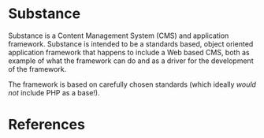 Substance
=========

Substance is a Content Management System (CMS) and application framework.
Substance is intended to be a standards based, object oriented application
framework that happens to include a Web based CMS, both as example of what the
framework can do and as a driver for the development of the framework.

The framework is based on carefully chosen standards (which ideally *would
not* include PHP as a base!).

References
==========

[1]: http://www.php-fig.org/psr/psr-0 "PSR-0"
[2]: http://www.php-fig.org/psr/psr-1 "PSR-1"
[3]: http://www.php-fig.org/psr/psr-2 "PSR-2"
[4]: http://www.php-fig.org/psr/psr-3 "PSR-3"
[5]: http://www.php-fig.org/psr/psr-4 "PSR-4"
